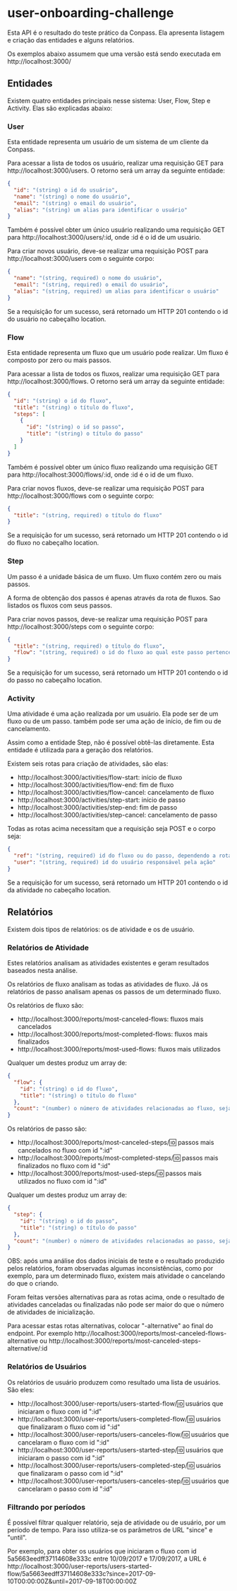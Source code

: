 # user-onboarding-challenge

Esta API é o resultado do teste prático da Conpass. Ela apresenta listagem e criação das entidades e alguns relatórios.

Os exemplos abaixo assumem que uma versão está sendo executada em http://localhost:3000/

## Entidades

Existem quatro entidades principais nesse sistema: User, Flow, Step e Activity. Elas são explicadas abaixo:

### User

Esta entidade representa um usuário de um sistema de um cliente da Conpass.

Para acessar a lista de todos os usuário, realizar uma requisição GET para http://localhost:3000/users.  O retorno será um array da seguinte entidade:

```json
{
  "id": "(string) o id do usuário",
  "name": "(string) o nome do usuário",
  "email": "(string) o email do usuário",
  "alias": "(string) um alias para identificar o usuário"
}
```

Também é possível obter um único usuário realizando uma requisição GET para http://localhost:3000/users/:id, onde :id é o id de um usuário.

Para criar novos usuário, deve-se realizar uma requisição POST para http://localhost:3000/users com o seguinte corpo:

```json
{
  "name": "(string, required) o nome do usuário",
  "email": "(string, required) o email do usuário",
  "alias": "(string, required) um alias para identificar o usuário"
}
```

Se a requisição for um sucesso, será retornado um HTTP 201 contendo o id do usuário no cabeçalho location.

### Flow

Esta entidade representa um fluxo que um usuário pode realizar. Um fluxo é composto por zero ou mais passos.

Para acessar a lista de todos os fluxos, realizar uma requisição GET para http://localhost:3000/flows.  O retorno será um array da seguinte entidade:

```json
{
  "id": "(string) o id do fluxo",
  "title": "(string) o título do fluxo",
  "steps": [
    {
      "id": "(string) o id so passo",
      "title": "(string) o título do passo"
    }
  ]
}
```

Também é possível obter um único fluxo realizando uma requisição GET para http://localhost:3000/flows/:id, onde :id é o id de um fluxo.

Para criar novos fluxos, deve-se realizar uma requisição POST para http://localhost:3000/flows com o seguinte corpo:

```json
{
  "title": "(string, required) o título do fluxo"
}
```

Se a requisição for um sucesso, será retornado um HTTP 201 contendo o id do fluxo no cabeçalho location.

### Step

Um passo é a unidade básica de um fluxo. Um fluxo contém zero ou mais passos.

A forma de obtenção dos passos é apenas através da rota de fluxos. Sao listados os fluxos com seus passos.

Para criar novos passos, deve-se realizar uma requisição POST para http://localhost:3000/steps com o seguinte corpo:

```json
{
  "title": "(string, required) o título do fluxo",
  "flow": "(string, required) o id do fluxo ao qual este passo pertence"
}
```

Se a requisição for um sucesso, será retornado um HTTP 201 contendo o id do passo no cabeçalho location.

### Activity

Uma atividade é uma ação realizada por um usuário. Ela pode ser de um fluxo ou de um passo. também pode ser uma ação de início, de fim ou de cancelamento.

Assim como a entidade Step, não é possível obtê-las diretamente. Esta entidade é utilizada para a geração dos relatórios.

Existem seis rotas para criação de atividades, são elas:

* http://localhost:3000/activities/flow-start: início de fluxo
* http://localhost:3000/activities/flow-end: fim de fluxo
* http://localhost:3000/activities/flow-cancel: cancelamento de fluxo
* http://localhost:3000/activities/step-start: início de passo
* http://localhost:3000/activities/step-end: fim de passo
* http://localhost:3000/activities/step-cancel: cancelamento de passo

Todas as rotas acima necessitam que a requisição seja POST e o corpo seja:

```json
{
  "ref": "(string, required) id do fluxo ou do passo, dependendo a rota utilizada",
  "user": "(string, required) id do usuário responsável pela ação"
}
```

Se a requisição for um sucesso, será retornado um HTTP 201 contendo o id da atividade no cabeçalho location.

## Relatórios

Existem dois tipos de relatórios: os de atividade e os de usuário.

### Relatórios de Atividade

Estes relatórios analisam as atividades existentes e geram resultados baseados nesta análise.

Os relatórios de fluxo analisam as todas as atividades de fluxo. Já os relatórios de passo analisam apenas os passos de um determinado fluxo.

Os relatórios de fluxo são:

* http://localhost:3000/reports/most-canceled-flows: fluxos mais cancelados
* http://localhost:3000/reports/most-completed-flows: fluxos mais finalizados
* http://localhost:3000/reports/most-used-flows: fluxos mais utilizados

Qualquer um destes produz um array de:

```json
{
  "flow": {
    "id": "(string) o id do fluxo",
    "title": "(string) o título do fluxo"
  },
  "count": "(number) o número de atividades relacionadas ao fluxo, seja de utilização, finalização ou cancelamento"
}
```

Os relatórios de passo são:

* http://localhost:3000/reports/most-canceled-steps/:id: passos mais cancelados no fluxo com id ":id"
* http://localhost:3000/reports/most-completed-steps/:id: passos mais finalizados no fluxo com id ":id"
* http://localhost:3000/reports/most-used-steps/:id: passos mais utilizados no fluxo com id ":id"

Qualquer um destes produz um array de:

```json
{
  "step": {
    "id": "(string) o id do passo",
    "title": "(string) o título do passo"
  },
  "count": "(number) o número de atividades relacionadas ao passo, seja de utilização, finalização ou cancelamento"
}
```

OBS: após uma análise dos dados iniciais de teste e o resultado produzido pelos relatórios, foram observadas algumas inconsistências, como por exemplo, para um determinado fluxo, existem mais atividade o cancelando do que o criando.

Foram feitas versões alternativas para as rotas acima, onde o resultado de atividades canceladas ou finalizadas não pode ser maior do que o número de atividades de inicialização.

Para acessar estas rotas alternativas, colocar "-alternative" ao final do endpoint. Por exemplo http://localhost:3000/reports/most-canceled-flows-alternative ou http://localhost:3000/reports/most-canceled-steps-alternative/:id

### Relatórios de Usuários

Os relatórios de usuário produzem como resultado uma lista de usuários. São eles:

* http://localhost:3000/user-reports/users-started-flow/:id: usuários que iniciaram o fluxo com id ":id"
* http://localhost:3000/user-reports/users-completed-flow/:id: usuários que finalizaram o fluxo com id ":id"
* http://localhost:3000/user-reports/users-canceles-flow/:id: usuários que cancelaram o fluxo com id ":id"
* http://localhost:3000/user-reports/users-started-step/:id: usuários que iniciaram o passo com id ":id"
* http://localhost:3000/user-reports/users-completed-step/:id: usuários que finalizaram o passo com id ":id"
* http://localhost:3000/user-reports/users-canceles-step/:id: usuários que cancelaram o passo com id ":id"

### Filtrando por períodos

É possível filtrar qualquer relatório, seja de atividade ou de usuário, por um período de tempo. Para isso utiliza-se os parâmetros de URL "since" e "until".

Por exemplo, para obter os usuários que iniciaram o fluxo com id 5a5663eedff37114608e333c entre 10/09/2017 e 17/09/2017, a URL é http://localhost:3000/user-reports/users-started-flow/5a5663eedff37114608e333c?since=2017-09-10T00:00:00Z&until=2017-09-18T00:00:00Z
